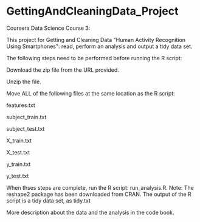 # GettingAndCleaningData_Project
Coursera Data Science Course 3:

This project for Getting and Cleaning Data "Human Activity Recognition Using Smartphones": read, perform an analysis and output a tidy data set.

The following steps need to be performed before running the R script:

Download the zip file from the URL provided.

Unzip the file.

Move ALL of the following files at the same location as the R script: 

 features.txt 
 
 subject_train.txt 
 
 subject_test.txt 
 
 X_train.txt
 
 X_test.txt
 
 y_train.txt
 
 y_test.txt
 
When thses steps are complete, run the R script: run_analysis.R. 
Note: The reshape2 package has been downloaded from CRAN.
The output of the R script is a tidy data set, as tidy.txt

More description about the data and the analysis in the code book.
